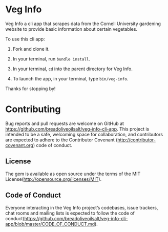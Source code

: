 # Veg Info

Veg Info a cli app that scrapes data from the Cornell University gardening website to provide basic information about certain vegetables.

To use this cli app:

1. Fork and clone it.

2. In your terminal, run `bundle install`.

3. In your terminal, `cd` into the parent directory for Veg Info.  

4. To launch the app, in your terminal, type `bin/veg-info`.

Thanks for stopping by!

# Contributing

Bug reports and pull requests are welcome on GitHub at https://github.com/breadoliveoilsalt/veg-info-cli-app. This project is intended to be a safe, welcoming space for collaboration, and contributors are expected to adhere to the Contributor Covenant (http://contributor-covenant.org) code of conduct.

## License

The gem is available as open source under the terms of the MIT License(http://opensource.org/licenses/MIT).

## Code of Conduct

Everyone interacting in the Veg Info project’s codebases, issue trackers, chat rooms and mailing lists is expected to follow the code of conduct(https://github.com/breadoliveoilsalt/veg-info-cli-app/blob/master/CODE_OF_CONDUCT.md).
